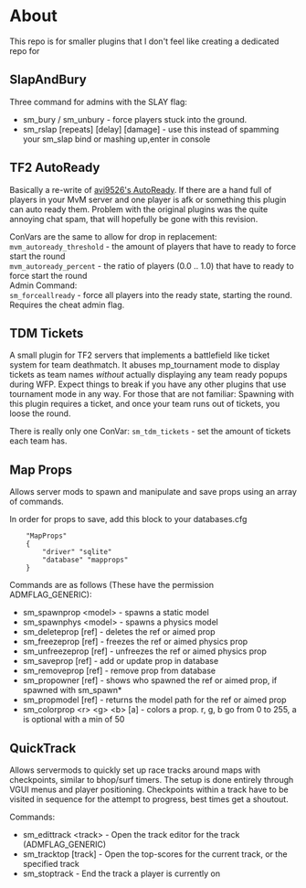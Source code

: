 # About
This repo is for smaller plugins that I don't feel like creating a dedicated repo for

## SlapAndBury
Three command for admins with the SLAY flag:
* sm_bury <target> / sm_unbury <target> - force players stuck into the ground.
* sm_rslap <target> [repeats] [delay] [damage] - use this instead of spamming your sm_slap bind or mashing up,enter in console

## TF2 AutoReady
Basically a re-write of [avi9526's AutoReady](https://forums.alliedmods.net/showthread.php?t=223141).
If there are a hand full of players in your MvM server and one player is afk or something this plugin can auto ready them.
Problem with the original plugins was the quite annoying chat spam, that will hopefully be gone with this revision.

ConVars are the same to allow for drop in replacement:    
`mvm_autoready_threshold` - the amount of players that have to ready to force start the round    
`mvm_autoready_percent` - the ratio of players (0.0 .. 1.0) that have to ready to force start the round    
Admin Command:    
`sm_forceallready` - force all players into the ready state, starting the round. Requires the cheat admin flag.

## TDM Tickets
A small plugin for TF2 servers that implements a battlefield like ticket system for team deathmatch.
It abuses mp_tournament mode to display tickets as team names *without* actually displaying any team ready popups during WFP.
Expect things to break if you have any other plugins that use tournament mode in any way.
For those that are not familiar: Spawning with this plugin requires a ticket, and once your team runs out of tickets, you loose the round.

There is really only one ConVar:
`sm_tdm_tickets` - set the amount of tickets each team has.

## Map Props
Allows server mods to spawn and manipulate and save props using an array of commands.

In order for props to save, add this block to your databases.cfg
```
	"MapProps"
	{
		"driver" "sqlite"
		"database" "mapprops"
	}
```

Commands are as follows (These have the permission ADMFLAG_GENERIC):
* sm_spawnprop &lt;model> - spawns a static model
* sm_spawnphys &lt;model> - spawns a physics model
* sm_deleteprop [ref] - deletes the ref or aimed prop
* sm_freezeprop [ref] - freezes the ref or aimed physics prop
* sm_unfreezeprop [ref] - unfreezes the ref or aimed physics prop
* sm_saveprop [ref] - add or update prop in database
* sm_removeprop [ref] - remove prop from database
* sm_propowner [ref] - shows who spawned the ref or aimed prop, if spawned with sm_spawn*
* sm_propmodel [ref] - returns the model path for the ref or aimed prop
* sm_colorprop &lt;r> &lt;g> &lt;b> [a] - colors a prop. r, g, b go from 0 to 255, a is optional with a min of 50

## QuickTrack
Allows servermods to quickly set up race tracks around maps with checkpoints, similar to bhop/surf timers.
The setup is done entirely through VGUI menus and player positioning.
Checkpoints within a track have to be visited in sequence for the attempt to progress, best times get a shoutout.

Commands:
* sm_edittrack &lt;track> - Open the track editor for the track (ADMFLAG_GENERIC)
* sm_tracktop [track] - Open the top-scores for the current track, or the specified track
* sm_stoptrack - End the track a player is currently on